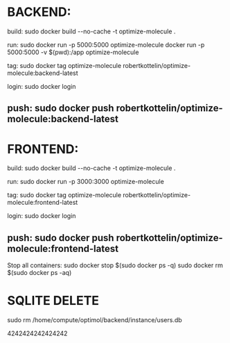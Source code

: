 # BACKEND:
build:
sudo docker build --no-cache -t optimize-molecule .

run:
sudo docker run -p 5000:5000 optimize-molecule
docker run -p 5000:5000 -v $(pwd):/app optimize-molecule

tag:
sudo docker tag optimize-molecule robertkottelin/optimize-molecule:backend-latest

login:
sudo docker login

push:
sudo docker push robertkottelin/optimize-molecule:backend-latest
---

# FRONTEND:
build:
sudo docker build --no-cache -t optimize-molecule .

run:
sudo docker run -p 3000:3000 optimize-molecule

tag:
sudo docker tag optimize-molecule robertkottelin/optimize-molecule:frontend-latest

login:
sudo docker login

push:
sudo docker push robertkottelin/optimize-molecule:frontend-latest
---

Stop all containers:
sudo docker stop $(sudo docker ps -q)
sudo docker rm $(sudo docker ps -aq)

# SQLITE DELETE
sudo rm /home/compute/optimol/backend/instance/users.db

4242424242424242